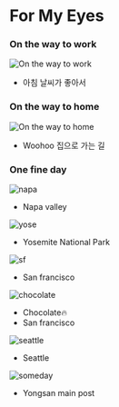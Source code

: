 # For My Eyes 


### On the way to work
![On the way to work](/images/oww.png)

- 아침 날씨가 좋아서

### On the way to home
![On the way to home](/images/owh.png)

- Woohoo 집으로 가는 길


### One fine day

![napa](/images/napa.jpg)
- Napa valley

![yose](/images/yose.png)
- Yosemite National Park

![sf](/images/sf.png)
- San francisco

![chocolate](/images/ghira.png)
- Chocolate🔥
- San francisco

![seattle](/images/sttl.png)
- Seattle

![someday](/images/sdingar.png)
- Yongsan main post



